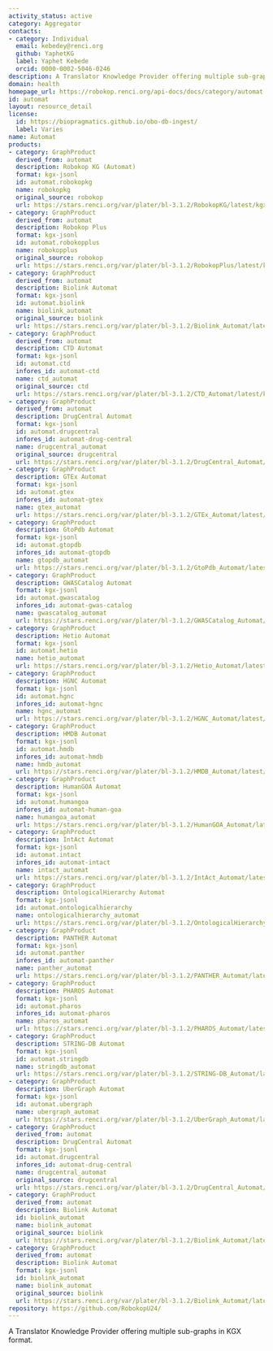 ```yaml
---
activity_status: active
category: Aggregator
contacts:
- category: Individual
  email: kebedey@renci.org
  github: YaphetKG
  label: Yaphet Kebede
  orcid: 0000-0002-5046-0246
description: A Translator Knowledge Provider offering multiple sub-graphs in KGX format.
domain: health
homepage_url: https://robokop.renci.org/api-docs/docs/category/automat
id: automat
layout: resource_detail
license:
  id: https://biopragmatics.github.io/obo-db-ingest/
  label: Varies
name: Automat
products:
- category: GraphProduct
  derived_from: automat
  description: Robokop KG (Automat)
  format: kgx-jsonl
  id: automat.robokopkg
  name: robokopkg
  original_source: robokop
  url: https://stars.renci.org/var/plater/bl-3.1.2/RobokopKG/latest/kgx_files
- category: GraphProduct
  derived_from: automat
  description: Robokop Plus
  format: kgx-jsonl
  id: automat.robokopplus
  name: robokopplus
  original_source: robokop
  url: https://stars.renci.org/var/plater/bl-3.1.2/RobokopPlus/latest/kgx_files
- category: GraphProduct
  derived_from: automat
  description: Biolink Automat
  format: kgx-jsonl
  id: automat.biolink
  name: biolink_automat
  original_source: biolink
  url: https://stars.renci.org/var/plater/bl-3.1.2/Biolink_Automat/latest/kgx_files
- category: GraphProduct
  derived_from: automat
  description: CTD Automat
  format: kgx-jsonl
  id: automat.ctd
  infores_id: automat-ctd
  name: ctd_automat
  original_source: ctd
  url: https://stars.renci.org/var/plater/bl-3.1.2/CTD_Automat/latest/kgx_files
- category: GraphProduct
  derived_from: automat
  description: DrugCentral Automat
  format: kgx-jsonl
  id: automat.drugcentral
  infores_id: automat-drug-central
  name: drugcentral_automat
  original_source: drugcentral
  url: https://stars.renci.org/var/plater/bl-3.1.2/DrugCentral_Automat/latest/kgx_files
- category: GraphProduct
  description: GTEx Automat
  format: kgx-jsonl
  id: automat.gtex
  infores_id: automat-gtex
  name: gtex_automat
  url: https://stars.renci.org/var/plater/bl-3.1.2/GTEx_Automat/latest/kgx_files
- category: GraphProduct
  description: GtoPdb Automat
  format: kgx-jsonl
  id: automat.gtopdb
  infores_id: automat-gtopdb
  name: gtopdb_automat
  url: https://stars.renci.org/var/plater/bl-3.1.2/GtoPdb_Automat/latest/kgx_files
- category: GraphProduct
  description: GWASCatalog Automat
  format: kgx-jsonl
  id: automat.gwascatalog
  infores_id: automat-gwas-catalog
  name: gwascatalog_automat
  url: https://stars.renci.org/var/plater/bl-3.1.2/GWASCatalog_Automat/latest/kgx_files
- category: GraphProduct
  description: Hetio Automat
  format: kgx-jsonl
  id: automat.hetio
  name: hetio_automat
  url: https://stars.renci.org/var/plater/bl-3.1.2/Hetio_Automat/latest/kgx_files
- category: GraphProduct
  description: HGNC Automat
  format: kgx-jsonl
  id: automat.hgnc
  infores_id: automat-hgnc
  name: hgnc_automat
  url: https://stars.renci.org/var/plater/bl-3.1.2/HGNC_Automat/latest/kgx_files
- category: GraphProduct
  description: HMDB Automat
  format: kgx-jsonl
  id: automat.hmdb
  infores_id: automat-hmdb
  name: hmdb_automat
  url: https://stars.renci.org/var/plater/bl-3.1.2/HMDB_Automat/latest/kgx_files
- category: GraphProduct
  description: HumanGOA Automat
  format: kgx-jsonl
  id: automat.humangoa
  infores_id: automat-human-goa
  name: humangoa_automat
  url: https://stars.renci.org/var/plater/bl-3.1.2/HumanGOA_Automat/latest/kgx_files
- category: GraphProduct
  description: IntAct Automat
  format: kgx-jsonl
  id: automat.intact
  infores_id: automat-intact
  name: intact_automat
  url: https://stars.renci.org/var/plater/bl-3.1.2/IntAct_Automat/latest/kgx_files
- category: GraphProduct
  description: OntologicalHierarchy Automat
  format: kgx-jsonl
  id: automat.ontologicalhierarchy
  name: ontologicalhierarchy_automat
  url: https://stars.renci.org/var/plater/bl-3.1.2/OntologicalHierarchy_Automat/latest/kgx_files
- category: GraphProduct
  description: PANTHER Automat
  format: kgx-jsonl
  id: automat.panther
  infores_id: automat-panther
  name: panther_automat
  url: https://stars.renci.org/var/plater/bl-3.1.2/PANTHER_Automat/latest/kgx_files
- category: GraphProduct
  description: PHAROS Automat
  format: kgx-jsonl
  id: automat.pharos
  infores_id: automat-pharos
  name: pharos_automat
  url: https://stars.renci.org/var/plater/bl-3.1.2/PHAROS_Automat/latest/kgx_files
- category: GraphProduct
  description: STRING-DB Automat
  format: kgx-jsonl
  id: automat.stringdb
  name: stringdb_automat
  url: https://stars.renci.org/var/plater/bl-3.1.2/STRING-DB_Automat/latest/kgx_files
- category: GraphProduct
  description: UberGraph Automat
  format: kgx-jsonl
  id: automat.ubergraph
  name: ubergraph_automat
  url: https://stars.renci.org/var/plater/bl-3.1.2/UberGraph_Automat/latest/kgx_files
- category: GraphProduct
  derived_from: automat
  description: DrugCentral Automat
  format: kgx-jsonl
  id: automat.drugcentral
  infores_id: automat-drug-central
  name: drugcentral_automat
  original_source: drugcentral
  url: https://stars.renci.org/var/plater/bl-3.1.2/DrugCentral_Automat/latest/kgx_files
- category: GraphProduct
  derived_from: automat
  description: Biolink Automat
  id: biolink_automat
  name: biolink_automat
  original_source: biolink
  url: https://stars.renci.org/var/plater/bl-3.1.2/Biolink_Automat/latest/kgx_files
- category: GraphProduct
  derived_from: automat
  description: Biolink Automat
  format: kgx-jsonl
  id: biolink_automat
  name: biolink_automat
  original_source: biolink
  url: https://stars.renci.org/var/plater/bl-3.1.2/Biolink_Automat/latest/kgx_files
repository: https://github.com/RobokopU24/
---
```

A Translator Knowledge Provider offering multiple sub-graphs in KGX format.